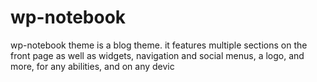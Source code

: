 # wp-notebook
wp-notebook theme is a blog theme. it features multiple sections on the front page as well as widgets, navigation and social menus, a logo, and more, for any abilities, and on any devic

